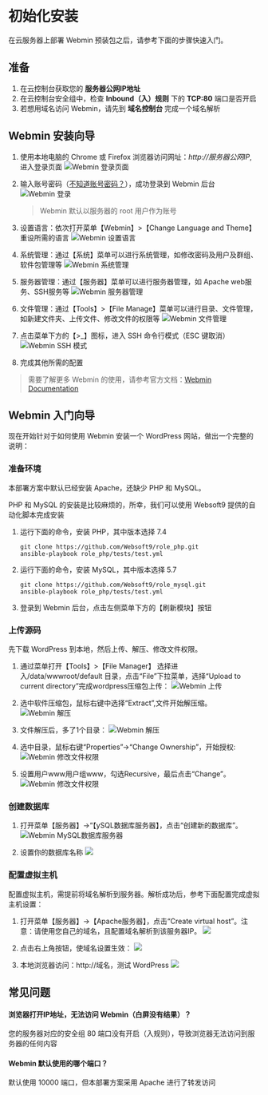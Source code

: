 # 初始化安装

在云服务器上部署 Webmin 预装包之后，请参考下面的步骤快速入门。

## 准备

1. 在云控制台获取您的 **服务器公网IP地址** 
2. 在云控制台安全组中，检查 **Inbound（入）规则** 下的 **TCP:80** 端口是否开启
3. 若想用域名访问 Webmin，请先到 **域名控制台** 完成一个域名解析

## Webmin 安装向导

1. 使用本地电脑的 Chrome 或 Firefox 浏览器访问网址：*http://服务器公网IP*, 进入登录页面
   ![Webmin 登录页面](https://libs.websoft9.com/Websoft9/DocsPicture/zh/webmin/webmin-login-websoft9.png)

2. 输入账号密码（[不知道账号密码？](/zh/stack-accounts.md#webmin)），成功登录到 Webmin 后台  
   ![Webmin 登录](https://libs.websoft9.com/Websoft9/DocsPicture/zh/webmin/webmin-dashboard-websoft9.png)

   > Webmin 默认以服务器的 root 用户作为账号

3. 设置语言：依次打开菜单【Webmin】>【Change Language and Theme】重设所需的语言
   ![Webmin 设置语言](https://libs.websoft9.com/Websoft9/DocsPicture/zh/webmin/webmin-changelangs-websoft9.png)

4. 系统管理：通过【系统】菜单可以进行系统管理，如修改密码及用户及群组、软件包管理等
   ![Webmin 系统管理](https://libs.websoft9.com/Websoft9/DocsPicture/zh/webmin/webmin-system-websoft9.png)

5. 服务器管理：通过【服务器】菜单可以进行服务器管理，如 Apache web服务、SSH服务等
   ![Webmin 服务器管理](https://libs.websoft9.com/Websoft9/DocsPicture/zh/webmin/webmin-server-websoft9.png)

5. 文件管理：通过【Tools】>【File Manage】菜单可以进行目录、文件管理，如新建文件夹、上传文件、修改文件的权限等
   ![Webmin 文件管理](https://libs.websoft9.com/Websoft9/DocsPicture/zh/webmin/webmin-file-websoft9.png)

6. 点击菜单下方的【>_】图标，进入 SSH 命令行模式（ESC 键取消）
   ![Webmin SSH 模式](https://libs.websoft9.com/Websoft9/DocsPicture/zh/webmin/webmin-sshcli-websoft9.png)

7. 完成其他所需的配置

> 需要了解更多 Webmin 的使用，请参考官方文档：[Webmin Documentation](http://doxfer.webmin.com/Webmin/Main_Page)

## Webmin 入门向导

现在开始针对于如何使用 Webmin 安装一个 WordPress 网站，做出一个完整的说明：  

### 准备环境

本部署方案中默认已经安装 Apache，还缺少 PHP 和 MySQL。  

PHP 和 MySQL 的安装是比较麻烦的，所幸，我们可以使用 Websoft9 提供的自动化脚本完成安装

1. 运行下面的命令，安装 PHP，其中版本选择 7.4
   ```
   git clone https://github.com/Websoft9/role_php.git
   ansible-playbook role_php/tests/test.yml
   ```

2. 运行下面的命令，安装 MySQL，其中版本选择 5.7
   ```
   git clone https://github.com/Websoft9/role_mysql.git
   ansible-playbook role_php/tests/test.yml
   ```

3. 登录到 Webmin 后台，点击左侧菜单下方的【刷新模块】按钮


### 上传源码

先下载 WordPress 到本地，然后上传、解压、修改文件权限。

1. 通过菜单打开【Tools】>【File Manager】 选择进入/data/wwwroot/default 目录，点击“File”下拉菜单，选择“Upload to current directory”完成wordpress压缩包上传：
   ![Webmin 上传](http://libs.websoft9.com/Websoft9/DocsPicture/zh/webmin/wb01.png)

1. 选中软件压缩包，鼠标右键中选择“Extract”,文件开始解压缩。
   ![Webmin 解压](http://libs.websoft9.com/Websoft9/DocsPicture/zh/webmin/wb02.png)

2. 文件解压后，多了1个目录：
   ![Webmin 解压](http://libs.websoft9.com/Websoft9/DocsPicture/zh/webmin/wb03.png)

3. 选中目录，鼠标右键“Properties”->“Change Ownership”，开始授权:
   ![Webmin 修改文件权限](http://libs.websoft9.com/Websoft9/DocsPicture/zh/webmin/wb04.png)

4. 设置用户www用户组www，勾选Recursive，最后点击“Change”。
   ![Webmin 修改文件权限](http://libs.websoft9.com/Websoft9/DocsPicture/zh/webmin/wb05.png)

### 创建数据库

1. 打开菜单【服务器】->“【ySQL数据库服务器】，点击“创建新的数据库”。
   ![Webmin MySQL数据库服务器](http://libs.websoft9.com/Websoft9/DocsPicture/zh/webmin/wb06.png)

2. 设置你的数据库名称
   ![](http://libs.websoft9.com/Websoft9/DocsPicture/zh/webmin/wb07.png)

### 配置虚拟主机

配置虚拟主机，需提前将域名解析到服务器。解析成功后，参考下面配置完成虚拟主机设置：

1. 打开菜单【服务器】->【Apache服务器】，点击“Create virtual host”。注意：请使用您自己的域名，且配置域名解析到该服务器IP。
   ![](http://libs.websoft9.com/Websoft9/DocsPicture/zh/webmin/wb08.png)

2. 点击右上角按钮，使域名设置生效：
   ![](http://libs.websoft9.com/Websoft9/DocsPicture/zh/webmin/wb09.png)

3. 本地浏览器访问：http://域名，测试 WordPress
   ![](http://libs.websoft9.com/Websoft9/DocsPicture/zh/webmin/wb10.png)

## 常见问题

#### 浏览器打开IP地址，无法访问 Webmin（白屏没有结果）？

您的服务器对应的安全组 80 端口没有开启（入规则），导致浏览器无法访问到服务器的任何内容

#### Webmin 默认使用的哪个端口？

默认使用 10000 端口，但本部署方案采用 Apache 进行了转发访问

